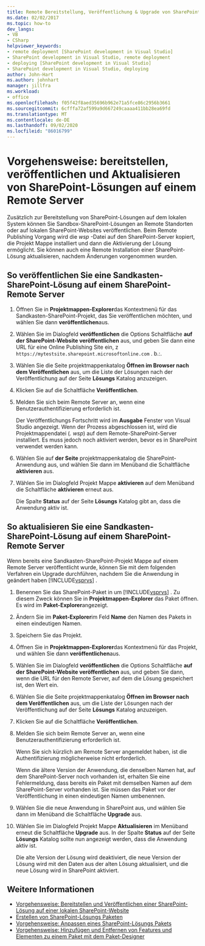```yaml
---
title: Remote Bereitstellung, Veröffentlichung & Upgrade von SharePoint-Lösungen
ms.date: 02/02/2017
ms.topic: how-to
dev_langs:
- VB
- CSharp
helpviewer_keywords:
- remote deployment [SharePoint development in Visual Studio]
- SharePoint development in Visual Studio, remote deployment
- deploying [SharePoint development in Visual Studio]
- SharePoint development in Visual Studio, deploying
author: John-Hart
ms.author: johnhart
manager: jillfra
ms.workload:
- office
ms.openlocfilehash: f05f42f8aed35696b962e71a5fce86c2956b3661
ms.sourcegitcommit: 6cfffa72af599a9d667249caaaa411bb28ea69fd
ms.translationtype: MT
ms.contentlocale: de-DE
ms.lasthandoff: 09/02/2020
ms.locfileid: "86016799"
---
```

# <a name="how-to-deploy-publish-and-upgrade-sharepoint-solutions-on-a-remote-server"></a>Vorgehensweise: bereitstellen, veröffentlichen und Aktualisieren von SharePoint-Lösungen auf einem Remote Server
  Zusätzlich zur Bereitstellung von SharePoint-Lösungen auf dem lokalen System können Sie Sandbox-SharePoint-Lösungen an Remote Standorten oder auf lokalen SharePoint-Websites veröffentlichen. Beim Remote Publishing Vorgang wird die *wsp* -Datei auf den SharePoint-Server kopiert, die Projekt Mappe installiert und dann die Aktivierung der Lösung ermöglicht. Sie können auch eine Remote Installation einer SharePoint-Lösung aktualisieren, nachdem Änderungen vorgenommen wurden.

## <a name="to-publish-a-sandboxed-sharepoint-solution-to-a-remote-sharepoint-server"></a>So veröffentlichen Sie eine Sandkasten-SharePoint-Lösung auf einem SharePoint-Remote Server

1. Öffnen Sie in **Projektmappen-Explorer**das Kontextmenü für das Sandkasten-SharePoint-Projekt, das Sie veröffentlichen möchten, und wählen Sie dann **veröffentlichen**aus.

2. Wählen Sie im Dialogfeld **veröffentlichen** die Options Schaltfläche **auf der SharePoint-Website veröffentlichen** aus, und geben Sie dann eine URL für eine Online Publishing Site ein, z `https://mytestsite.sharepoint.microsoftonline.com` . b.:.

3. Wählen Sie die Seite projektmappenkatalog **Öffnen im Browser nach dem Veröffentlichen** aus, um die Liste der Lösungen nach der Veröffentlichung auf der Seite **Lösungs** Katalog anzuzeigen.

4. Klicken Sie auf die Schaltfläche **Veröffentlichen**.

5. Melden Sie sich beim Remote Server an, wenn eine Benutzerauthentifizierung erforderlich ist.

     Der Veröffentlichungs Fortschritt wird im **Ausgabe** Fenster von Visual Studio angezeigt. Wenn der Prozess abgeschlossen ist, wird die Projektmappendatei (*. wsp*) auf dem Remote-SharePoint-Server installiert. Es muss jedoch noch aktiviert werden, bevor es in SharePoint verwendet werden kann.

6. Wählen Sie auf **der Seite** projektmappenkatalog die SharePoint-Anwendung aus, und wählen Sie dann im Menüband die Schaltfläche **aktivieren** aus.

7. Wählen Sie im Dialogfeld Projekt Mappe **aktivieren** auf dem Menüband die Schaltfläche **aktivieren** erneut aus.

     Die Spalte **Status** auf der Seite **Lösungs** Katalog gibt an, dass die Anwendung aktiv ist.

## <a name="to-upgrade-a-sandboxed-sharepoint-solution-on-a-remote-sharepoint-server"></a>So aktualisieren Sie eine Sandkasten-SharePoint-Lösung auf einem SharePoint-Remote Server
 Wenn bereits eine Sandkasten-SharePoint-Projekt Mappe auf einem Remote Server veröffentlicht wurde, können Sie mit dem folgenden Verfahren ein Upgrade durchführen, nachdem Sie die Anwendung in geändert haben [!INCLUDE[vsprvs](../sharepoint/includes/vsprvs-md.md)] .

1. Benennen Sie das SharePoint-Paket in um [!INCLUDE[vsprvs](../sharepoint/includes/vsprvs-md.md)] . Zu diesem Zweck können Sie in **Projektmappen-Explorer** das Paket öffnen. Es wird im **Paket-Explorer**angezeigt.

2. Ändern Sie im **Paket-Explorer**im Feld **Name** den Namen des Pakets in einen eindeutigen Namen.

3. Speichern Sie das Projekt.

4. Öffnen Sie in **Projektmappen-Explorer**das Kontextmenü für das Projekt, und wählen Sie dann **veröffentlichen**aus.

5. Wählen Sie im Dialogfeld **veröffentlichen** die Options Schaltfläche **auf der SharePoint-Website veröffentlichen** aus, und geben Sie dann, wenn die URL für den Remote Server, auf dem die Lösung gespeichert ist, den Wert ein.

6. Wählen Sie die Seite projektmappenkatalog **Öffnen im Browser nach dem Veröffentlichen** aus, um die Liste der Lösungen nach der Veröffentlichung auf der Seite **Lösungs** Katalog anzuzeigen.

7. Klicken Sie auf die Schaltfläche **Veröffentlichen**.

8. Melden Sie sich beim Remote Server an, wenn eine Benutzerauthentifizierung erforderlich ist.

     Wenn Sie sich kürzlich am Remote Server angemeldet haben, ist die Authentifizierung möglicherweise nicht erforderlich.

     Wenn die ältere Version der Anwendung, die denselben Namen hat, auf dem SharePoint-Server noch vorhanden ist, erhalten Sie eine Fehlermeldung, dass bereits ein Paket mit demselben Namen auf dem SharePoint-Server vorhanden ist. Sie müssen das Paket vor der Veröffentlichung in einen eindeutigen Namen umbenennen.

9. Wählen Sie die neue Anwendung in SharePoint aus, und wählen Sie dann im Menüband die Schaltfläche **Upgrade** aus.

10. Wählen Sie im Dialogfeld Projekt Mappe **Aktualisieren** im Menüband erneut die Schaltfläche **Upgrade** aus. In der Spalte **Status** auf der Seite **Lösungs** Katalog sollte nun angezeigt werden, dass die Anwendung aktiv ist.

     Die alte Version der Lösung wird deaktiviert, die neue Version der Lösung wird mit den Daten aus der alten Lösung aktualisiert, und die neue Lösung wird in SharePoint aktiviert.

## <a name="see-also"></a>Weitere Informationen
- [Vorgehensweise: Bereitstellen und Veröffentlichen einer SharePoint-Lösung auf einer lokalen SharePoint-Website](../sharepoint/how-to-deploy-and-publish-a-sharepoint-solution-to-a-local-sharepoint-site.md)
- [Erstellen von SharePoint-Lösungs Paketen](../sharepoint/creating-sharepoint-solution-packages.md)
- [Vorgehensweise: Anpassen eines SharePoint-Lösungs Pakets](../sharepoint/how-to-customize-a-sharepoint-solution-package.md)
- [Vorgehensweise: Hinzufügen und Entfernen von Features und Elementen zu einem Paket mit dem Paket-Designer](../sharepoint/how-to-add-and-remove-features-and-items-to-a-package-by-using-the-package-designer.md)
